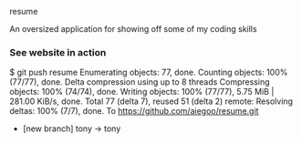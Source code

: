 resume



An oversized application for showing off some of my coding skills

### See website in action


$ git push resume
Enumerating objects: 77, done.
Counting objects: 100% (77/77), done.
Delta compression using up to 8 threads
Compressing objects: 100% (74/74), done.
Writing objects: 100% (77/77), 5.75 MiB | 281.00 KiB/s, done.
Total 77 (delta 7), reused 51 (delta 2)
remote: Resolving deltas: 100% (7/7), done.
To https://github.com/aiegoo/resume.git
 * [new branch]      tony -> tony


